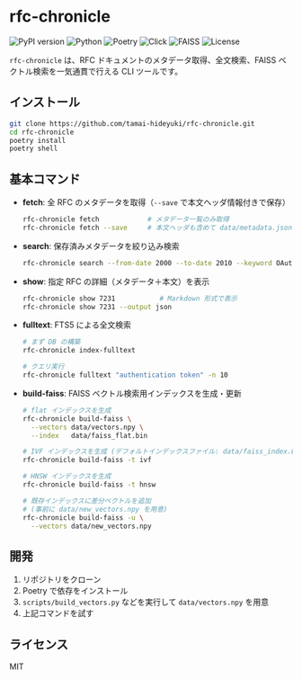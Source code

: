 # rfc-chronicle

![PyPI version](https://img.shields.io/pypi/v/rfc-chronicle.svg) ![Python](https://img.shields.io/badge/python-3.13%2B-blue.svg) ![Poetry](https://img.shields.io/badge/poetry-1.5%2B-blue.svg) ![Click](https://img.shields.io/badge/click-8.1%2B-blue.svg) ![FAISS](https://img.shields.io/badge/faiss-enabled-brightgreen.svg) ![License](https://img.shields.io/badge/license-MIT-lightgrey.svg)

`rfc-chronicle` は、RFC ドキュメントのメタデータ取得、全文検索、FAISS ベクトル検索を一気通貫で行える CLI ツールです。

## インストール

```bash
git clone https://github.com/tamai-hideyuki/rfc-chronicle.git
cd rfc-chronicle
poetry install
poetry shell
```

## 基本コマンド

* **fetch**: 全 RFC のメタデータを取得（`--save` で本文ヘッダ情報付きで保存）

  ```bash
  rfc-chronicle fetch            # メタデータ一覧のみ取得
  rfc-chronicle fetch --save     # 本文ヘッダも含めて data/metadata.json に保存
  ```

* **search**: 保存済みメタデータを絞り込み検索

  ```bash
  rfc-chronicle search --from-date 2000 --to-date 2010 --keyword OAuth
  ```

* **show**: 指定 RFC の詳細（メタデータ＋本文）を表示

  ```bash
  rfc-chronicle show 7231           # Markdown 形式で表示
  rfc-chronicle show 7231 --output json
  ```

* **fulltext**: FTS5 による全文検索

  ```bash
  # まず DB の構築
  rfc-chronicle index-fulltext

  # クエリ実行
  rfc-chronicle fulltext "authentication token" -n 10
  ```

* **build-faiss**: FAISS ベクトル検索用インデックスを生成・更新

  ```bash
  # flat インデックスを生成
  rfc-chronicle build-faiss \
    --vectors data/vectors.npy \
    --index   data/faiss_flat.bin

  # IVF インデックスを生成 (デフォルトインデックスファイル: data/faiss_index.bin)
  rfc-chronicle build-faiss -t ivf

  # HNSW インデックスを生成
  rfc-chronicle build-faiss -t hnsw

  # 既存インデックスに差分ベクトルを追加
  # (事前に data/new_vectors.npy を用意)
  rfc-chronicle build-faiss -u \
    --vectors data/new_vectors.npy
  ```

## 開発

1. リポジトリをクローン
2. Poetry で依存をインストール
3. `scripts/build_vectors.py` などを実行して `data/vectors.npy` を用意
4. 上記コマンドを試す

## ライセンス

MIT
